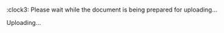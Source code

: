 <br />
:clock3: Please wait while the document is being prepared for uploading... 
<br />
  
Uploading...
